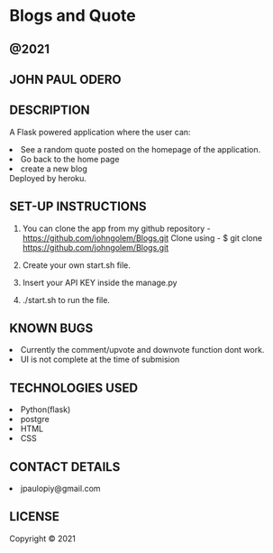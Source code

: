 ## <h1> Blogs and Quote </h1>

## @2021

## JOHN PAUL ODERO

## DESCRIPTION

A Flask powered application where the user can:
<li>See a random quote posted on the homepage of the application.</li>
<li>Go back to the home page</li>
<li>create a new blog</li>
Deployed by heroku.

## SET-UP INSTRUCTIONS

1. You can clone the app from my github repository - https://github.com/johngolem/Blogs.git
   Clone using - $ git clone https://github.com/johngolem/Blogs.git

2. Create your own start.sh file.

3. Insert your API KEY inside the manage.py

4. ./start.sh to run the file.

## KNOWN BUGS

<li>Currently the comment/upvote and downvote function dont work.</li>
<li>UI is not complete at the time of submision </li>

## TECHNOLOGIES USED

<li>Python(flask)</li>
<li>postgre</li>
<li>HTML</li>
<li>CSS</li>

## CONTACT DETAILS

<li>jpaulopiy@gmail.com</li>

## LICENSE

Copyright © 2021
